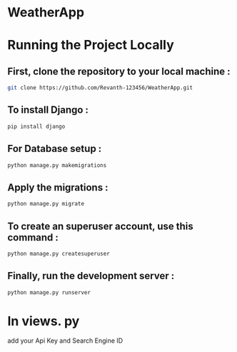 # WeatherApp

# Running the Project Locally

## First, clone the repository to your local machine :

```bash
git clone https://github.com/Revanth-123456/WeatherApp.git
```


## To install Django :

```bash
pip install django
```

## For Database setup :

```bash
python manage.py makemigrations
```

## Apply the migrations :

```bash
python manage.py migrate
```

## To create an superuser account, use this command :

```bash
python manage.py createsuperuser
```

## Finally, run the development server :

```bash
python manage.py runserver
```

# In views. py

add your Api Key and Search Engine ID
